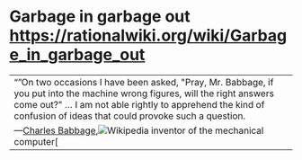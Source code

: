 # Garbage in garbage out https://rationalwiki.org/wiki/Garbage_in_garbage_out


|   |
|---|
|“”On two occasions I have been asked, "Pray, Mr. Babbage, if you put into the machine wrong figures, will the right answers come out?" … I am not able rightly to apprehend the kind of confusion of ideas that could provoke such a question.|
|—[Charles Babbage](https://en.wikipedia.org/wiki/Charles_Babbage "wp:Charles Babbage"),![Wikipedia](https://upload.wikimedia.org/wikipedia/commons/thumb/5/5a/Wikipedia%27s_W.svg/12px-Wikipedia%27s_W.svg.png) inventor of the mechanical computer[[](https://rationalwiki.org/wiki/Garbage_in_garbage_out#cite_note-1)|


